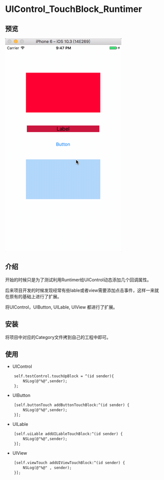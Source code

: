 # UIControl_TouchBlock_Runtimer
## 预览
![UIControl_TouchBlock_Runtimer](UIControl_TouchBlock_Runtimer.gif)

## 介绍
开始的时候只是为了测试利用Runtimer给UIControl动态添加几个回调属性。

后来项目开发的时候发现经常有些lable或者view需要添加点击事件，这样一来就在原有的基础上进行了扩展。

将UIControl，UIButton, UILable, UIView 都进行了扩展。


## 安装 
将项目中对应的Category文件拷到自己的工程中即可。
## 使用 
- UIControl

```
    self.testControl.touchUpBlock = ^(id sender){
        NSLog(@"%@",sender);
    };
```    
- UIButton

```
    [self.buttonTouch addButtonTouchBlock:^(id sender) {
        NSLog(@"%@",sender);
    }];
```    
- UILable

```
    [self.uiLable addUILableTouchBlock:^(id sender) {
        NSLog(@"%@",sender);
    }];
```    
- UIView

```
    [self.viewTouch addUIViewTouchBlock:^(id sender) {
        NSLog(@"%@" , sender);
    }];


